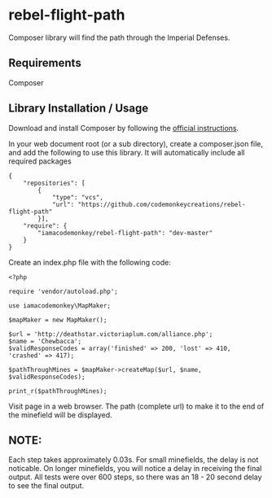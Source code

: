 # rebel-flight-path

Composer library will find the path through the Imperial Defenses.

## Requirements

Composer

Library Installation / Usage
--------------------

Download and install Composer by following the [official instructions](https://getcomposer.org/download/).

In your web document root (or a sub directory), create a composer.json file, and add the following to use this library.
It will automatically include all required packages

```
{
    "repositories": [
        {
            "type": "vcs",
            "url": "https://github.com/codemonkeycreations/rebel-flight-path"
        }],
    "require": {
        "iamacodemonkey/rebel-flight-path": "dev-master"
    }
}
```

Create an index.php file with the following code:

```
<?php
 
require 'vendor/autoload.php';

use iamacodemonkey\MapMaker;

$mapMaker = new MapMaker();

$url = 'http://deathstar.victoriaplum.com/alliance.php';
$name = 'Chewbacca';
$validResponseCodes = array('finished' => 200, 'lost' => 410, 'crashed' => 417);

$pathThroughMines = $mapMaker->createMap($url, $name, $validResponseCodes);

print_r($pathThroughMines);

```

Visit page in a web browser.  The path (complete url) to make it to the end of the minefield will be displayed.

## NOTE:
Each step takes approximately 0.03s.  For small minefields, the delay is not noticable.
On longer minefields, you will notice a delay in receiving the final output.  All tests were over 600 steps,
so there was an 18 - 20 second delay to see the final output.

